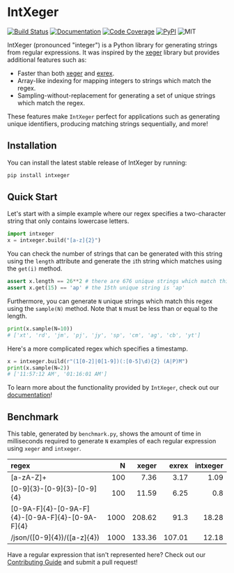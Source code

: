 # IntXeger

[![Build Status](https://img.shields.io/github/workflow/status/k15z/IntXeger/Build%20Main?style=flat-square)](https://github.com/k15z/IntXeger/actions)
[![Documentation](https://img.shields.io/github/workflow/status/k15z/IntXeger/Documentation?label=docs&style=flat-square)](https://k15z.github.io/IntXeger)
[![Code Coverage](https://img.shields.io/codecov/c/github/k15z/IntXeger?style=flat-square)](https://codecov.io/gh/k15z/IntXeger)
[![PyPI](https://img.shields.io/pypi/pyversions/intxeger?style=flat-square)](https://pypi.org/project/intxeger/)
![MIT](https://img.shields.io/github/license/k15z/IntXeger?style=flat-square)

IntXeger (pronounced "integer") is a Python library for generating strings from regular
expressions. It was inspired by the [xeger](https://github.com/crdoconnor/xeger) library but 
provides additional features such as:

* Faster than both [xeger](https://github.com/crdoconnor/xeger) and [exrex](https://github.com/asciimoo/exrex).
* Array-like indexing for mapping integers to strings which match the regex.
* Sampling-without-replacement for generating a set of unique strings which match the regex.

These features make `IntXeger` perfect for applications such as generating unique 
identifiers, producing matching strings sequentially, and more!

## Installation
You can install the latest stable release of IntXeger by running:

```bash
pip install intxeger
```

## Quick Start

Let's start with a simple example where our regex specifies a two-character string
that only contains lowercase letters.

```python
import intxeger
x = intxeger.build("[a-z]{2}")
```

You can check the number of strings that can be generated with this string using 
the `length` attribute and generate the `i`th string which matches using the `get(i)`
method.

```python
assert x.length == 26**2 # there are 676 unique strings which match this regex
assert x.get(15) == 'ap' # the 15th unique string is 'ap'
```

Furthermore, you can generate `N` unique strings which match this regex using the
`sample(N)` method. Note that `N` must be less than or equal to the length.

```python
print(x.sample(N=10))
# ['xt', 'rd', 'jm', 'pj', 'jy', 'sp', 'cm', 'ag', 'cb', 'yt']
```

Here's a more complicated regex which specifies a timestamp.

```python
x = intxeger.build(r"(1[0-2]|0[1-9])(:[0-5]\d){2} (A|P)M")
print(x.sample(N=2))
# ['11:57:12 AM', '01:16:01 AM']
```

To learn more about the functionality provided by `IntXeger`, check out our 
[documentation](https://k15z.github.io/IntXeger)!

## Benchmark
This table, generated by `benchmark.py`, shows the amount of time in 
milliseconds required to generate `N` examples of each regular expression
using `xeger` and `intxeger`.

| regex                                           |    N |   xeger |   exrex |   intxeger |
|:------------------------------------------------|-----:|--------:|--------:|-----------:|
| [a-zA-Z]+                                       |  100 |    7.36 |    3.17 |       1.09 |
| [0-9]{3}-[0-9]{3}-[0-9]{4}                      |  100 |   11.59 |    6.25 |       0.8  |
| [0-9A-F]{4}-[0-9A-F]{4}-[0-9A-F]{4}-[0-9A-F]{4} | 1000 |  208.62 |   91.3  |      18.28 |
| /json/([0-9]{4})/([a-z]{4})                     | 1000 |  133.36 |  107.01 |      12.18 |

Have a regular expression that isn't represented here? Check out our 
[Contributing Guide](https://k15z.github.io/IntXeger/contributing.html) and
submit a pull request!
